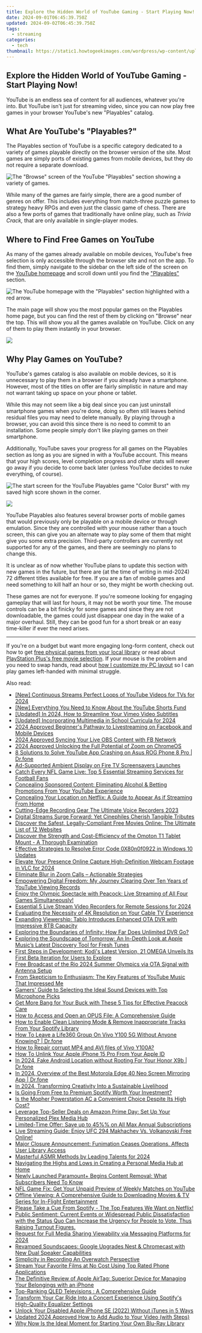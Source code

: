 ```yaml
---
title: Explore the Hidden World of YouTube Gaming - Start Playing Now!
date: 2024-09-01T06:45:39.750Z
updated: 2024-09-02T06:45:39.750Z
tags:
  - streaming
categories:
  - tech
thumbnail: https://static1.howtogeekimages.com/wordpress/wp-content/uploads/2023/11/25-1.png
---
```


## Explore the Hidden World of YouTube Gaming - Start Playing Now!

YouTube is an endless sea of content for all audiences, whatever you're into. But YouTube isn't just for streaming video, since you can now play free games in your browser YouTube's new "Playables" catalog.

##  What Are YouTube's "Playables?"

 The Playables section of YouTube is a specific category dedicated to a variety of games playable directly on the browser version of the site. Most games are simply ports of existing games from mobile devices, but they do not require a separate download.

![The "Browse" screen of the YouTube "Playables" section showing a variety of games.](https://static1.howtogeekimages.com/wordpress/wp-content/uploads/2024/04/playables1.png) 

 While many of the games are fairly simple, there are a good number of genres on offer. This includes everything from match-three puzzle games to strategy heavy RPGs and even just the classic game of chess. There are also a few ports of games that traditionally have online play, such as _Trivia Crack,_ that are only available in single-player modes.

##  Where to Find Free Games on YouTube

 As many of the games already available on mobile devices, YouTube's free selection is only accessible through the browser site and not on the app. To find them, simply navigate to the sidebar on the left side of the screen on the [YouTube homepage](http://www.youtube.com) and scroll down until you find the ["Playables"](https://www.youtube.com/playables) section.

![The YouTube homepage with the "Playables" section highlighted with a red arrow.](https://static1.howtogeekimages.com/wordpress/wp-content/uploads/2024/04/youtubehomepage.png) 

 The main page will show you the most popular games on the Playables home page, but you can find the rest of them by clicking on "Browse" near the top. This will show you all the games available on YouTube. Click on any of them to play them instantly in your browser.

<!-- affiliate ads begin -->
<a href="https://store.nero.com/order/checkout.php?PRODS=42296855&QTY=1&AFFILIATE=108875&CART=1"><img src="http://cdnwww.nero.com/nero-com-wAssets/img/banners/2023/recode/Nero_Recode_Screen_2.png" border="0"></a>
<!-- affiliate ads end -->
##  Why Play Games on YouTube?

 YouTube's games catalog is also available on mobile devices, so it is unnecessary to play them in a browser if you already have a smartphone. However, most of the titles on offer are fairly simplistic in nature and may not warrant taking up space on your phone or tablet.

 While this may not seem like a big deal since you can just uninstall smartphone games when you're done, doing so often still leaves behind residual files you may need to delete manually. By playing through a browser, you can avoid this since there is no need to commit to an installation. Some people simply don't like playing games on their smartphone.

 Additionally, YouTube saves your progress for all games on the Playables section as long as you are signed in with a YouTube account. This means that your high scores, level completion progress and other stats will never go away if you decide to come back later (unless YouTube decides to nuke everything, of course).

![The start screen for the YouTube Playables game "Color Burst" with my saved high score shown in the corner.](https://static1.howtogeekimages.com/wordpress/wp-content/uploads/2024/04/colorburst.png) 

<!-- affiliate ads begin -->
<a href="https://store.iobit.com/order/checkout.php?PRODS=1468905&QTY=1&AFFILIATE=108875&CART=1"><img src="https://secure.avangate.com/images/merchant/184260348236f9554fe9375772ff966e/ascscan_728x90.png" border="0"></a>
<!-- affiliate ads end -->
 YouTube Playables also features several browser ports of mobile games that would previously only be playable on a mobile device or through emulation. Since they are controlled with your mouse rather than a touch screen, this can give you an alternate way to play some of them that might give you some extra precision. Third-party controllers are currently not supported for any of the games, and there are seemingly no plans to change this.

 It is unclear as of now whether YouTube plans to update this section with new games in the future, but there are (at the time of writing in mid-2024) 72 different titles available for free. If you are a fan of mobile games and need something to kill half an hour or so, they might be worth checking out.

 These games are not for everyone. If you're someone looking for engaging gameplay that will last for hours, it may not be worth your time. The mouse controls can be a bit finicky for some games and since they are not downloadable, the games could just disappear one day in the wake of a major overhaul. Still, they can be good fun for a short break or an easy time-killer if ever the need arises.

---

 If you're on a budget but want more engaging long-form content, check out how to get [free physical games from your local library](https://technical-tips.techidaily.com/leading-platforms-for-virtual-team-meetings-and-group-calls/) or read about [PlayStation Plus's free movie selection](https://change-location.techidaily.com/how-to-get-the-dragon-scale-and-evolution-enabled-pokemon-on-vivo-y100t-drfone-by-drfone-virtual-android/). If your mouse is the problem and you need to swap hands, read about [how I customize my PC layout](https://extra-skills.techidaily.com/updated-perfecting-iphone-photography-mastery-of-macro-and-close-up-details/) so I can play games left-handed with minimal struggle.

<ins class="adsbygoogle"
     style="display:block"
     data-ad-format="autorelaxed"
     data-ad-client="ca-pub-7571918770474297"
     data-ad-slot="1223367746"></ins>



<ins class="adsbygoogle"
     style="display:block"
     data-ad-client="ca-pub-7571918770474297"
     data-ad-slot="8358498916"
     data-ad-format="auto"
     data-full-width-responsive="true"></ins>

<span class="atpl-alsoreadstyle">Also read:</span>
<div><ul>
<li><a href="https://youtube-sure.techidaily.com/ontinuous-streams-perfect-loops-of-youtube-videos-for-tvs-for-2024/"><u>[New] Continuous Streams  Perfect Loops of YouTube Videos for TVs for 2024</u></a></li>
<li><a href="https://youtube-sure.techidaily.com/verything-you-need-to-know-about-the-youtube-shorts-fund/"><u>[New] Everything You Need to Know About the YouTube Shorts Fund</u></a></li>
<li><a href="https://vimeo-videos.techidaily.com/updated-in-2024-how-to-streamline-your-vimeo-video-subtitles/"><u>[Updated] In 2024, How to Streamline Your Vimeo Video Subtitles</u></a></li>
<li><a href="https://fox-http.techidaily.com/updated-incorporating-multimedia-in-school-curricula-for-2024/"><u>[Updated] Incorporating Multimedia in School Curricula for 2024</u></a></li>
<li><a href="https://facebook-video-recording.techidaily.com/2024-approved-beginners-pathway-to-livestreaming-on-facebook-and-mobile-devices/"><u>2024 Approved  Beginner's Pathway to Livestreaming on Facebook and Mobile Devices</u></a></li>
<li><a href="https://screen-mirroring-recording.techidaily.com/2024-approved-syncing-your-live-obs-content-with-fb-network/"><u>2024 Approved  Syncing Your Live OBS Content with FB Network</u></a></li>
<li><a href="https://fox-access.techidaily.com/2024-approved-unlocking-the-full-potential-of-zoom-on-chromeos/"><u>2024 Approved  Unlocking the Full Potential of Zoom on ChromeOS</u></a></li>
<li><a href="https://howto.techidaily.com/8-solutions-to-solve-youtube-app-crashing-on-asus-rog-phone-8-pro-drfone-by-drfone-fix-android-problems-fix-android-problems/"><u>8 Solutions to Solve YouTube App Crashing on Asus ROG Phone 8 Pro | Dr.fone</u></a></li>
<li><a href="https://media-tips.techidaily.com/ad-supported-ambient-display-on-fire-tv-screensavers-launches/"><u>Ad-Supported Ambient Display on Fire TV Screensavers Launches</u></a></li>
<li><a href="https://media-tips.techidaily.com/catch-every-nfl-game-live-top-5-essential-streaming-services-for-football-fans/"><u>Catch Every NFL Game Live: Top 5 Essential Streaming Services for Football Fans</u></a></li>
<li><a href="https://media-tips.techidaily.com/concealing-sponsored-content-eliminating-alcohol-and-betting-promotions-from-your-youtube-experience/"><u>Concealing Sponsored Content: Eliminating Alcohol & Betting Promotions From Your YouTube Experience</u></a></li>
<li><a href="https://media-tips.techidaily.com/concealing-your-location-on-netflix-a-guide-to-appear-as-if-streaming-from-home/"><u>Concealing Your Location on Netflix: A Guide to Appear As if Streaming From Home</u></a></li>
<li><a href="https://screen-activity-recording.techidaily.com/cutting-edge-recording-gear-the-ultimate-voice-recorders-2023/"><u>Cutting-Edge Recording Gear  The Ultimate Voice Recorders 2023</u></a></li>
<li><a href="https://media-tips.techidaily.com/digital-streams-surge-forward-yet-cinephiles-cherish-tangible-tributes/"><u>Digital Streams Surge Forward: Yet Cinephiles Cherish Tangible Tributes</u></a></li>
<li><a href="https://media-tips.techidaily.com/discover-the-safest-legally-compliant-free-movies-online-the-ultimate-list-of-12-websites/"><u>Discover the Safest, Legally-Compliant Free Movies Online: The Ultimate List of 12 Websites</u></a></li>
<li><a href="https://buynow-reviews.techidaily.com/discover-the-strength-and-cost-efficiency-of-the-omoton-t1-tablet-mount-a-thorough-examination/"><u>Discover the Strength and Cost-Efficiency of the Omoton T1 Tablet Mount - A Thorough Examination</u></a></li>
<li><a href="https://common-error.techidaily.com/effective-strategies-to-resolve-error-code-0x80n0f0922-in-windows-10-updates/"><u>Effective Strategies to Resolve Error Code 0X80n0f0922 in Windows 10 Updates</u></a></li>
<li><a href="https://remote-screen-capture.techidaily.com/elevate-your-presence-online-capture-high-definition-webcam-footage-in-vlc-for-2024/"><u>Elevate Your Presence Online  Capture High-Definition Webcam Footage in VLC for 2024</u></a></li>
<li><a href="https://extra-information.techidaily.com/eliminate-blur-in-zoom-calls-actionable-strategies/"><u>Eliminate Blur in Zoom Calls – Actionable Strategies</u></a></li>
<li><a href="https://media-tips.techidaily.com/empowering-digital-freedom-my-journey-clearing-over-ten-years-of-youtube-viewing-records/"><u>Empowering Digital Freedom: My Journey Clearing Over Ten Years of YouTube Viewing Records</u></a></li>
<li><a href="https://media-tips.techidaily.com/enjoy-the-olympic-spectacle-with-peacock-live-streaming-of-all-four-games-simultaneously/"><u>Enjoy the Olympic Spectacle with Peacock: Live Streaming of All Four Games Simultaneously!</u></a></li>
<li><a href="https://screen-sharing-recording.techidaily.com/essential-5-live-stream-video-recorders-for-remote-sessions-for-2024/"><u>Essential 5 Live Stream Video Recorders for Remote Sessions for 2024</u></a></li>
<li><a href="https://media-tips.techidaily.com/evaluating-the-necessity-of-4k-resolution-on-your-cable-tv-experience/"><u>Evaluating the Necessity of 4K Resolution on Your Cable TV Experience</u></a></li>
<li><a href="https://media-tips.techidaily.com/expanding-viewership-tablo-introduces-enhanced-ota-dvr-with-impressive-8tb-capacity/"><u>Expanding Viewership: Tablo Introduces Enhanced OTA DVR with Impressive 8TB Capacity</u></a></li>
<li><a href="https://media-tips.techidaily.com/exploring-the-boundaries-of-infinity-how-far-does-unlimited-dvr-go/"><u>Exploring the Boundaries of Infinity: How Far Does Unlimited DVR Go?</u></a></li>
<li><a href="https://media-tips.techidaily.com/exploring-the-soundscape-of-tomorrow-an-in-depth-look-at-apple-musics-latest-discovery-tool-for-fresh-tunes/"><u>Exploring the Soundscape of Tomorrow: An In-Depth Look at Apple Music’s Latest Discovery Tool for Fresh Tunes</u></a></li>
<li><a href="https://media-tips.techidaily.com/first-steps-in-development-kodis-latest-version-21-omega-unveils-its-first-beta-iteration-for-users-to-explore/"><u>First Steps in Development: Kodi's Latest Version, 21 OMEGA Unveils Its First Beta Iteration for Users to Explore</u></a></li>
<li><a href="https://media-tips.techidaily.com/free-broadcast-of-the-rio-2024-summer-olympics-via-ota-signal-with-antenna-setup/"><u>Free Broadcast of the Rio 2024 Summer Olympics via OTA Signal with Antenna Setup</u></a></li>
<li><a href="https://media-tips.techidaily.com/from-skepticism-to-enthusiasm-the-key-features-of-youtube-music-that-impressed-me/"><u>From Skepticism to Enthusiasm: The Key Features of YouTube Music That Impressed Me</u></a></li>
<li><a href="https://hardware-tips.techidaily.com/gamers-guide-to-selecting-the-ideal-sound-devices-with-top-microphone-picks/"><u>Gamers' Guide to Selecting the Ideal Sound Devices with Top Microphone Picks</u></a></li>
<li><a href="https://media-tips.techidaily.com/get-more-bang-for-your-buck-with-these-5-tips-for-effective-peacock-care/"><u>Get More Bang for Your Buck with These 5 Tips for Effective Peacock Care</u></a></li>
<li><a href="https://media-tips.techidaily.com/how-to-access-and-open-an-opus-file-a-comprehensive-guide/"><u>How to Access and Open an OPUS File: A Comprehensive Guide</u></a></li>
<li><a href="https://media-tips.techidaily.com/how-to-enable-clean-listening-mode-and-remove-inappropriate-tracks-from-your-spotify-library/"><u>How to Enable Clean Listening Mode & Remove Inappropriate Tracks From Your Spotify Library</u></a></li>
<li><a href="https://location-social.techidaily.com/how-to-leave-a-life360-group-on-vivo-y100-5g-without-anyone-knowing-drfone-by-drfone-virtual-android/"><u>How To Leave a Life360 Group On Vivo Y100 5G Without Anyone Knowing? | Dr.fone</u></a></li>
<li><a href="https://blog-min.techidaily.com/how-to-repair-corrupt-mp4-and-avi-files-of-vivo-y100a-by-stellar-video-repair-mobile-video-repair/"><u>How to Repair corrupt MP4 and AVI files of Vivo Y100A? </u></a></li>
<li><a href="https://apple-account.techidaily.com/how-to-unlink-your-apple-iphone-15-pro-from-your-apple-id-by-drfone-ios/"><u>How To Unlink Your Apple iPhone 15 Pro From Your Apple ID</u></a></li>
<li><a href="https://android-location.techidaily.com/in-2024-fake-android-location-without-rooting-for-your-honor-x9b-drfone-by-drfone-virtual/"><u>In 2024, Fake Android Location without Rooting For Your Honor X9b | Dr.fone</u></a></li>
<li><a href="https://screen-mirror.techidaily.com/in-2024-overview-of-the-best-motorola-edge-40-neo-screen-mirroring-app-drfone-by-drfone-android/"><u>In 2024, Overview of the Best Motorola Edge 40 Neo Screen Mirroring App | Dr.fone</u></a></li>
<li><a href="https://some-skills.techidaily.com/in-2024-transforming-creativity-into-a-sustainable-livelihood/"><u>In 2024, Transforming Creativity Into a Sustainable Livelihood</u></a></li>
<li><a href="https://media-tips.techidaily.com/is-going-from-free-to-premium-spotify-worth-your-investment/"><u>Is Going From Free to Premium Spotify Worth Your Investment?</u></a></li>
<li><a href="https://buynow-marvelous.techidaily.com/is-the-mopher-powerstation-ac-a-convenient-choice-despite-its-high-cost/"><u>Is the Mopher Powerstation AC a Convenient Choice Despite Its High Cost?</u></a></li>
<li><a href="https://media-tips.techidaily.com/leverage-top-seller-deals-on-amazon-prime-day-set-up-your-personalized-plex-media-hub/"><u>Leverage Top-Seller Deals on Amazon Prime Day: Set Up Your Personalized Plex Media Hub</u></a></li>
<li><a href="https://media-tips.techidaily.com/limited-time-offer-save-up-to-45-on-all-max-annual-subscriptions/"><u>Limited-Time Offer: Save up to 45%% on All Max Annual Subscriptions</u></a></li>
<li><a href="https://media-tips.techidaily.com/live-streaming-guide-enjoy-ufc-294-makhachev-vs-volkanovski-free-online/"><u>Live Streaming Guide: Enjoy UFC 294 Makhachev Vs. Volkanovski Free Online!</u></a></li>
<li><a href="https://media-tips.techidaily.com/major-closure-announcement-funimation-ceases-operations-affects-user-library-access/"><u>Major Closure Announcement: Funimation Ceases Operations, Affects User Library Access</u></a></li>
<li><a href="https://fox-friendly.techidaily.com/masterful-asmr-methods-by-leading-talents-for-2024/"><u>Masterful ASMR Methods by Leading Talents for 2024</u></a></li>
<li><a href="https://media-tips.techidaily.com/navigating-the-highs-and-lows-in-creating-a-personal-media-hub-at-home/"><u>Navigating the Highs and Lows in Creating a Personal Media Hub at Home</u></a></li>
<li><a href="https://media-tips.techidaily.com/newly-launched-paramountplus-begins-content-removal-what-subscribers-need-to-know/"><u>Newly Launched Paramount+ Begins Content Removal: What Subscribers Need To Know</u></a></li>
<li><a href="https://media-tips.techidaily.com/nfl-game-fix-get-your-unpaid-preview-of-weekly-matches-on-youtube/"><u>NFL Game Fix: Get Your Unpaid Preview of Weekly Matches on YouTube</u></a></li>
<li><a href="https://media-tips.techidaily.com/offline-viewing-a-comprehensive-guide-to-downloading-movies-and-tv-series-for-in-flight-entertainment/"><u>Offline Viewing: A Comprehensive Guide to Downloading Movies & TV Series for In-Flight Entertainment</u></a></li>
<li><a href="https://media-tips.techidaily.com/please-take-a-cue-from-spotify-the-top-features-we-want-on-netflix/"><u>Please Take a Cue From Spotify - The Top Features We Want on Netflix!</u></a></li>
<li><a href="https://media-tips.techidaily.com/public-sentiment-current-events-or-widespread-public-dissatisfaction-with-the-status-quo-can-increase-the-urgency-for-people-to-vote-thus-raising-turnout-fi53/"><u>Public Sentiment: Current Events or Widespread Public Dissatisfaction with the Status Quo Can Increase the Urgency for People to Vote, Thus Raising Turnout Figures.</u></a></li>
<li><a href="https://facebook-video-recording.techidaily.com/request-for-full-media-sharing-viewability-via-messaging-platforms-for-2024/"><u>Request for Full Media Sharing Viewability via Messaging Platforms for 2024</u></a></li>
<li><a href="https://media-tips.techidaily.com/revamped-soundscapes-google-upgrades-nest-and-chromecast-with-new-dual-speaker-capabilities/"><u>Revamped Soundscapes: Google Upgrades Nest & Chromecast with New Dual Speaker Capabilities</u></a></li>
<li><a href="https://screen-capture.techidaily.com/simplicity-in-recording-an-overwatch-perspective/"><u>Simplicity in Recording  An Overwatch Perspective</u></a></li>
<li><a href="https://media-tips.techidaily.com/stream-your-favorite-films-at-no-cost-using-top-rated-phone-applications/"><u>Stream Your Favorite Films at No Cost Using Top Rated Phone Applications</u></a></li>
<li><a href="https://buynow-reviews.techidaily.com/the-definitive-review-of-apple-airtag-superior-device-for-managing-your-belongings-with-an-iphone/"><u>The Definitive Review of Apple AirTag: Superior Device for Managing Your Belongings with an iPhone</u></a></li>
<li><a href="https://media-tips.techidaily.com/top-ranking-qled-televisions-a-comprehensive-guide/"><u>Top-Ranking QLED Televisions : A Comprehensive Guide</u></a></li>
<li><a href="https://media-tips.techidaily.com/transform-your-car-ride-into-a-concert-experience-using-spotifys-high-quality-equalizer-settings/"><u>Transform Your Car Ride Into a Concert Experience Using Spotify's High-Quality Equalizer Settings</u></a></li>
<li><a href="https://ios-unlock.techidaily.com/unlock-your-disabled-apple-iphone-se-2022-without-itunes-in-5-ways-by-drfone-ios/"><u>Unlock Your Disabled Apple iPhone SE (2022) Without iTunes in 5 Ways</u></a></li>
<li><a href="https://audio-shaping.techidaily.com/updated-2024-approved-how-to-add-audio-to-your-video-with-steps/"><u>Updated 2024 Approved How to Add Audio to Your Video (with Steps)</u></a></li>
<li><a href="https://media-tips.techidaily.com/why-now-is-the-ideal-moment-for-starting-your-own-blu-ray-library/"><u>Why Now Is the Ideal Moment for Starting Your Own Blu-Ray Library</u></a></li>
</ul></div>
